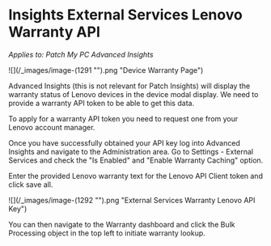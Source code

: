 # Insights External Services Lenovo Warranty API

_Applies to: Patch My PC Advanced Insights_

![](/_images/image-(1291 "").png "Device Warranty Page")

Advanced Insights (this is not relevant for Patch Insights)  will display the warranty status of Lenovo devices in the device modal display. We need to provide a warranty API token to be able to get this data.

To apply for a warranty API token you need to request one from your Lenovo account manager.

Once you have successfully obtained your API key log into Advanced Insights and navigate to the Administration area. Go to Settings - External Services and check the "Is Enabled" and "Enable Warranty Caching" option.

Enter the provided Lenovo warranty text for the Lenovo API Client token and click save all.

![](/_images/image-(1292 "").png "External Services Warranty Lenovo API Key")

You can then navigate to the Warranty dashboard and click the Bulk Processing object in the top left to initiate warranty lookup.